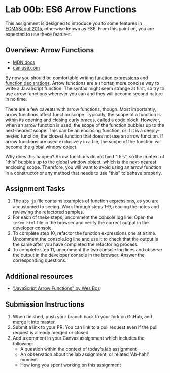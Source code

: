 # Lab 00b: ES6 Arrow Functions

This assignment is designed to introduce you to some features in [ECMAScript 2015](https://www.ecma-international.org/ecma-262/6.0/), otherwise known as ES6. From this point on, you are expected to use these features.

## Overview: Arrow Functions

- [MDN docs](https://developer.mozilla.org/en-US/docs/Web/JavaScript/Reference/Functions/Arrow_functions)
- [caniuse.com](https://caniuse.com/#search=arrow%20functions)

By now you should be comfortable writing [function expressions](https://developer.mozilla.org/en-US/docs/web/JavaScript/Reference/Operators/function) and [function declarations](https://developer.mozilla.org/en-US/docs/Web/JavaScript/Reference/Statements/function). Arrow functions are a shorter, more concise way to write a JavaScript function. The syntax might seem strange at first, so try to use arrow functions wherever you can and they will become second nature in no time.

There are a few caveats with arrow functions, though. Most importantly, arrow functions affect function scope. Typically, the scope of a function is within its opening and closing curly braces, called a code block. However, when an arrow function is used, the scope of the function bubbles up to the next-nearest scope. This can be an enclosing function, or if it is a deeply-nested function, the closest function that does not use an arrow function. If arrow functions are used exclusively in a file, the scope of the function will become the global window object.

Why does this happen? Arrow functions do not bind "this", so the context of "this" bubbles up to the global window object, which is the next-nearest enclosing scope. Therefore, you will want to avoid using an arrow function in a constructor or any method that needs to use "this" to behave properly.

## Assignment Tasks

1. The `app.js` file contains examples of function expressions, as you are accustomed to seeing. Work through steps 1-9, reading the notes and reviewing the refactored samples. 
1. For each of these steps, uncomment the console.log line. Open the `index.html` file in the browser and verify the correct output in the developer console.
1. To complete step 10, refactor the function expressions one at a time. Uncomment the console.log line and use it to check that the output is the same after you have completed the refactoring process.
1. To complete step 11, uncomment the two console.log lines and observe the output in the developer console in the browser. Answer the corresponding questions.

## Additional resources

- ["JavaScript Arrow Functions" by Wes Bos](https://wesbos.com/arrow-functions/)

## Submission Instructions

1. When finished, push your branch back to your fork on GitHub, and merge it into master. 
1. Submit a link to your PR. You can link to a pull request even if the pull request is already merged or closed.
1. Add a comment in your Canvas assignment which includes the following:
    - A question within the context of today's lab assignment
    - An observation about the lab assignment, or related 'Ah-hah!' moment
    - How long you spent working on this assignment
